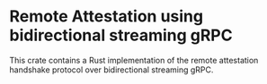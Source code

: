 # Remote Attestation using bidirectional streaming gRPC

This crate contains a Rust implementation of the remote attestation handshake
protocol over bidirectional streaming gRPC.
